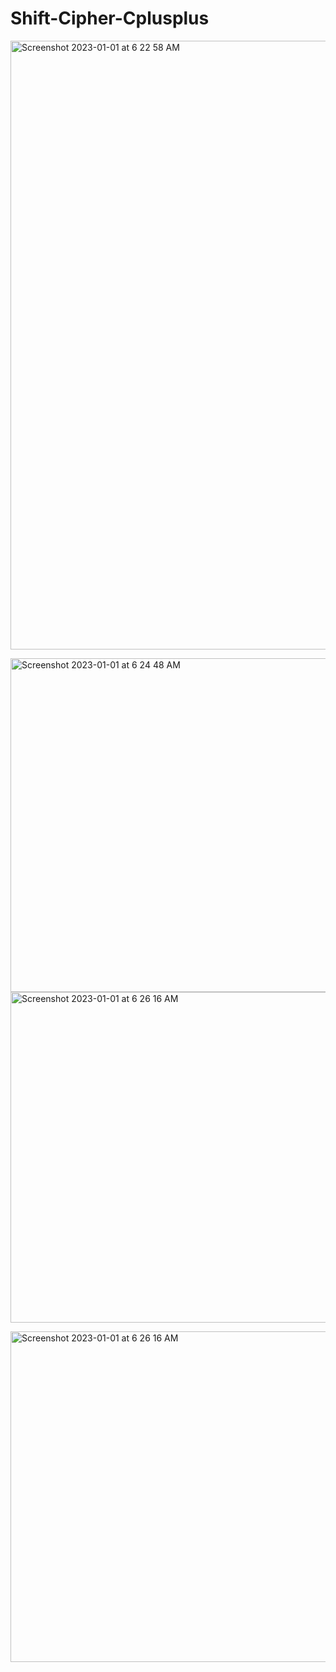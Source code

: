 # Shift-Cipher-Cplusplus

<img width="974" alt="Screenshot 2023-01-01 at 6 22 58 AM" src="https://user-images.githubusercontent.com/99832552/210157491-f4973950-667d-4731-b121-9249e9807492.png">

<img width="534" alt="Screenshot 2023-01-01 at 6 24 48 AM" src="https://user-images.githubusercontent.com/99832552/210157483-c1a9b9fe-65aa-4939-961a-6414ff53be33.png"><img width="529" alt="Screenshot 2023-01-01 at 6 26 16 AM" src="https://user-images.githubusercontent.com/99832552/210157511-55deab8a-5e2a-405d-b655-f878d963b5f7.png">

<img width="529" alt="Screenshot 2023-01-01 at 6 26 16 AM" src="https://user-images.githubusercontent.com/99832552/210157514-985eb993-f428-4efe-8c6d-95ca2f2af0dc.png">

